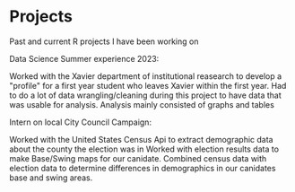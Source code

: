 # Projects
Past and current R projects I have been working on

Data Science Summer experience 2023:

Worked with the Xavier department of institutional reasearch to develop a "profile" for a first year student who leaves Xavier within the first year.
Had to do a lot of data wrangling/cleaning during this project to have data that was usable for analysis.
Analysis mainly consisted of graphs and tables

Intern on local City Council Campaign:

Worked with the United States Census Api to extract demographic data about the county the election was in
Worked with election results data to make Base/Swing maps for our canidate.
Combined census data with election data to determine differences in demographics in our canidates base and swing areas.
